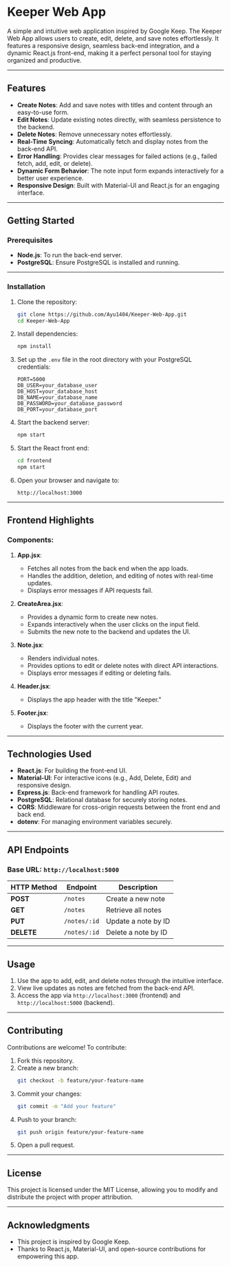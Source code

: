 # **Keeper Web App**

A simple and intuitive web application inspired by Google Keep. The Keeper Web App allows users to create, edit, delete, and save notes effortlessly. It features a responsive design, seamless back-end integration, and a dynamic React.js front-end, making it a perfect personal tool for staying organized and productive.

---

## **Features**
- **Create Notes**: Add and save notes with titles and content through an easy-to-use form.
- **Edit Notes**: Update existing notes directly, with seamless persistence to the backend.
- **Delete Notes**: Remove unnecessary notes effortlessly.
- **Real-Time Syncing**: Automatically fetch and display notes from the back-end API.
- **Error Handling**: Provides clear messages for failed actions (e.g., failed fetch, add, edit, or delete).
- **Dynamic Form Behavior**: The note input form expands interactively for a better user experience.
- **Responsive Design**: Built with Material-UI and React.js for an engaging interface.

---

## **Getting Started**

### **Prerequisites**
- **Node.js**: To run the back-end server.
- **PostgreSQL**: Ensure PostgreSQL is installed and running.

---

### **Installation**
1. Clone the repository:
   ```bash
   git clone https://github.com/Ayu1404/Keeper-Web-App.git
   cd Keeper-Web-App
   ```
2. Install dependencies:
   ```bash
   npm install
   ```

3. Set up the `.env` file in the root directory with your PostgreSQL credentials:
   ```plaintext
   PORT=5000
   DB_USER=your_database_user
   DB_HOST=your_database_host
   DB_NAME=your_database_name
   DB_PASSWORD=your_database_password
   DB_PORT=your_database_port
   ```

4. Start the backend server:
   ```bash
   npm start
   ```

5. Start the React front end:
   ```bash
   cd frontend
   npm start
   ```

6. Open your browser and navigate to:
   ```plaintext
   http://localhost:3000
   ```

---

## **Frontend Highlights**
### Components:
1. **App.jsx**:
   - Fetches all notes from the back end when the app loads.
   - Handles the addition, deletion, and editing of notes with real-time updates.
   - Displays error messages if API requests fail.

2. **CreateArea.jsx**:
   - Provides a dynamic form to create new notes.
   - Expands interactively when the user clicks on the input field.
   - Submits the new note to the backend and updates the UI.

3. **Note.jsx**:
   - Renders individual notes.
   - Provides options to edit or delete notes with direct API interactions.
   - Displays error messages if editing or deleting fails.

4. **Header.jsx**:
   - Displays the app header with the title "Keeper."

5. **Footer.jsx**:
   - Displays the footer with the current year.

---

## **Technologies Used**
- **React.js**: For building the front-end UI.
- **Material-UI**: For interactive icons (e.g., Add, Delete, Edit) and responsive design.
- **Express.js**: Back-end framework for handling API routes.
- **PostgreSQL**: Relational database for securely storing notes.
- **CORS**: Middleware for cross-origin requests between the front end and back end.
- **dotenv**: For managing environment variables securely.

---

## **API Endpoints**
### **Base URL**: `http://localhost:5000`

| HTTP Method | Endpoint       | Description                  |
|-------------|----------------|------------------------------|
| **POST**    | `/notes`       | Create a new note            |
| **GET**     | `/notes`       | Retrieve all notes           |
| **PUT**     | `/notes/:id`   | Update a note by ID          |
| **DELETE**  | `/notes/:id`   | Delete a note by ID          |

---

## **Usage**
1. Use the app to add, edit, and delete notes through the intuitive interface.
2. View live updates as notes are fetched from the back-end API.
3. Access the app via `http://localhost:3000` (frontend) and `http://localhost:5000` (backend).

---

## **Contributing**
Contributions are welcome! To contribute:
1. Fork this repository.
2. Create a new branch:
   ```bash
   git checkout -b feature/your-feature-name
   ```
3. Commit your changes:
   ```bash
   git commit -m "Add your feature"
   ```
4. Push to your branch:
   ```bash
   git push origin feature/your-feature-name
   ```
5. Open a pull request.

---

## **License**
This project is licensed under the MIT License, allowing you to modify and distribute the project with proper attribution.

---

## **Acknowledgments**
- This project is inspired by Google Keep.
- Thanks to React.js, Material-UI, and open-source contributions for empowering this app.

